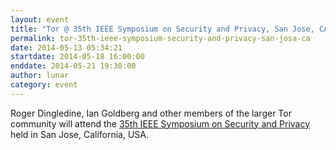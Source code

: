 ```yaml
---
layout: event
title: "Tor @ 35th IEEE Symposium on Security and Privacy, San Jose, CA"
permalink: tor-35th-ieee-symposium-security-and-privacy-san-josa-ca
date: 2014-05-13 05:34:21
startdate: 2014-05-18 16:00:00
enddate: 2014-05-21 19:30:00
author: lunar
category: event
---
```


Roger Dingledine, Ian Goldberg and other members of the larger Tor community will attend the [35th IEEE Symposium on Security and Privacy](http://www.ieee-security.org/TC/SP2014/) held in San Jose, California, USA.
